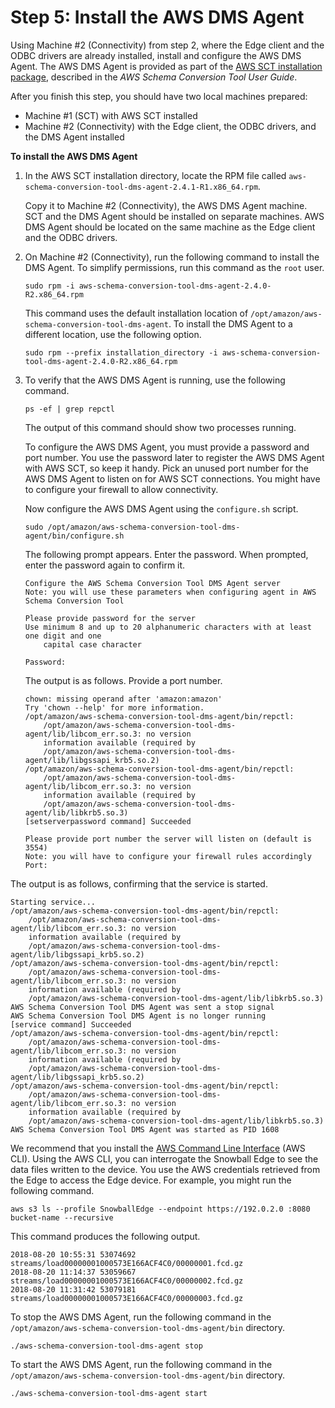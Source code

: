 # Step 5: Install the AWS DMS Agent<a name="CHAP_LargeDBs.SBS.install-dms-agent"></a>

Using Machine \#2 \(Connectivity\) from step 2, where the Edge client and the ODBC drivers are already installed, install and configure the AWS DMS Agent\. The AWS DMS Agent is provided as part of the [AWS SCT installation package](https://docs.aws.amazon.com/SchemaConversionTool/latest/userguide/CHAP_Installing.html), described in the *AWS Schema Conversion Tool User Guide*\.

After you finish this step, you should have two local machines prepared: 
+ Machine \#1 \(SCT\) with AWS SCT installed
+ Machine \#2 \(Connectivity\) with the Edge client, the ODBC drivers, and the DMS Agent installed

**To install the AWS DMS Agent**

1. In the AWS SCT installation directory, locate the RPM file called `aws-schema-conversion-tool-dms-agent-2.4.1-R1.x86_64.rpm`\.

   Copy it to Machine \#2 \(Connectivity\), the AWS DMS Agent machine\. SCT and the DMS Agent should be installed on separate machines\. AWS DMS Agent should be located on the same machine as the Edge client and the ODBC drivers\.

1. On Machine \#2 \(Connectivity\), run the following command to install the DMS Agent\. To simplify permissions, run this command as the `root` user\.

   ```
   sudo rpm -i aws-schema-conversion-tool-dms-agent-2.4.0-R2.x86_64.rpm
   ```

   This command uses the default installation location of `/opt/amazon/aws-schema-conversion-tool-dms-agent`\. To install the DMS Agent to a different location, use the following option\.

   ```
   sudo rpm --prefix installation_directory -i aws-schema-conversion-tool-dms-agent-2.4.0-R2.x86_64.rpm 
   ```

1. To verify that the AWS DMS Agent is running, use the following command\.

   ```
   ps -ef | grep repctl
   ```

   The output of this command should show two processes running\.

   To configure the AWS DMS Agent, you must provide a password and port number\. You use the password later to register the AWS DMS Agent with AWS SCT, so keep it handy\. Pick an unused port number for the AWS DMS Agent to listen on for AWS SCT connections\. You might have to configure your firewall to allow connectivity\.

   Now configure the AWS DMS Agent using the `configure.sh` script\.

   ```
   sudo /opt/amazon/aws-schema-conversion-tool-dms-agent/bin/configure.sh
   ```

   The following prompt appears\. Enter the password\. When prompted, enter the password again to confirm it\.

   ```
   Configure the AWS Schema Conversion Tool DMS Agent server
   Note: you will use these parameters when configuring agent in AWS Schema Conversion Tool
   
   Please provide password for the server
   Use minimum 8 and up to 20 alphanumeric characters with at least one digit and one
       capital case character
   
   Password:
   ```

   The output is as follows\. Provide a port number\.

   ```
   chown: missing operand after 'amazon:amazon'
   Try 'chown --help' for more information.
   /opt/amazon/aws-schema-conversion-tool-dms-agent/bin/repctl:
       /opt/amazon/aws-schema-conversion-tool-dms-agent/lib/libcom_err.so.3: no version
       information available (required by
       /opt/amazon/aws-schema-conversion-tool-dms-agent/lib/libgssapi_krb5.so.2)
   /opt/amazon/aws-schema-conversion-tool-dms-agent/bin/repctl:
       /opt/amazon/aws-schema-conversion-tool-dms-agent/lib/libcom_err.so.3: no version
       information available (required by
       /opt/amazon/aws-schema-conversion-tool-dms-agent/lib/libkrb5.so.3)
   [setserverpassword command] Succeeded
   
   Please provide port number the server will listen on (default is 3554)
   Note: you will have to configure your firewall rules accordingly
   Port:
   ```

The output is as follows, confirming that the service is started\. 

```
Starting service...
/opt/amazon/aws-schema-conversion-tool-dms-agent/bin/repctl:
    /opt/amazon/aws-schema-conversion-tool-dms-agent/lib/libcom_err.so.3: no version
    information available (required by
    /opt/amazon/aws-schema-conversion-tool-dms-agent/lib/libgssapi_krb5.so.2)
/opt/amazon/aws-schema-conversion-tool-dms-agent/bin/repctl:
    /opt/amazon/aws-schema-conversion-tool-dms-agent/lib/libcom_err.so.3: no version
    information available (required by
    /opt/amazon/aws-schema-conversion-tool-dms-agent/lib/libkrb5.so.3)
AWS Schema Conversion Tool DMS Agent was sent a stop signal
AWS Schema Conversion Tool DMS Agent is no longer running
[service command] Succeeded
/opt/amazon/aws-schema-conversion-tool-dms-agent/bin/repctl:
    /opt/amazon/aws-schema-conversion-tool-dms-agent/lib/libcom_err.so.3: no version
    information available (required by
    /opt/amazon/aws-schema-conversion-tool-dms-agent/lib/libgssapi_krb5.so.2)
/opt/amazon/aws-schema-conversion-tool-dms-agent/bin/repctl:
    /opt/amazon/aws-schema-conversion-tool-dms-agent/lib/libcom_err.so.3: no version
    information available (required by
    /opt/amazon/aws-schema-conversion-tool-dms-agent/lib/libkrb5.so.3)
AWS Schema Conversion Tool DMS Agent was started as PID 1608
```

We recommend that you install the [AWS Command Line Interface](https://aws.amazon.com/cli/) \(AWS CLI\)\. Using the AWS CLI, you can interrogate the Snowball Edge to see the data files written to the device\. You use the AWS credentials retrieved from the Edge to access the Edge device\. For example, you might run the following command\.

```
aws s3 ls --profile SnowballEdge --endpoint https://192.0.2.0 :8080 bucket-name --recursive
```

This command produces the following output\.

```
2018-08-20 10:55:31 53074692 streams/load00000001000573E166ACF4C0/00000001.fcd.gz
2018-08-20 11:14:37 53059667 streams/load00000001000573E166ACF4C0/00000002.fcd.gz
2018-08-20 11:31:42 53079181 streams/load00000001000573E166ACF4C0/00000003.fcd.gz
```

To stop the AWS DMS Agent, run the following command in the `/opt/amazon/aws-schema-conversion-tool-dms-agent/bin` directory\.

```
./aws-schema-conversion-tool-dms-agent stop
```

To start the AWS DMS Agent, run the following command in the `/opt/amazon/aws-schema-conversion-tool-dms-agent/bin` directory\.

```
./aws-schema-conversion-tool-dms-agent start
```